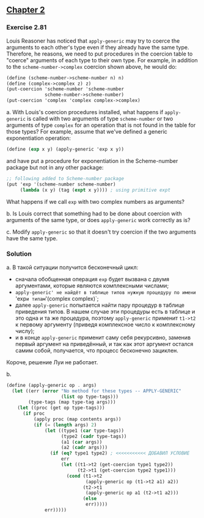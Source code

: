 ## [Chapter 2](../index.md#2-Building-Abstractions-with-Data)

### Exercise 2.81

Louis Reasoner has noticed that `apply-generic` may try to coerce the arguments to each other's type even if they already have the same type. Therefore, he reasons, we need to put procedures in the coercion table to "coerce" arguments of each type to their own type. For example, in addition to the `scheme-number->complex` coercion shown above, he would do:

```scheme
(define (scheme-number->scheme-number n) n)
(define (complex->complex z) z)
(put-coercion 'scheme-number 'scheme-number
              scheme-number->scheme-number)
(put-coercion 'complex 'complex complex->complex)
```

a. With Louis's coercion procedures installed, what happens if `apply-generic` is called with two arguments of type `scheme-number` or two arguments of type `complex` for an operation that is not found in the table for those types? For example, assume that we've defined a generic exponentiation operation:

```scheme
(define (exp x y) (apply-generic 'exp x y))
```

and have put a procedure for exponentiation in the Scheme-number package but not in any other package:

```scheme
;; following added to Scheme-number package
(put 'exp '(scheme-number scheme-number)
     (lambda (x y) (tag (expt x y)))) ; using primitive expt
```

What happens if we call `exp` with two complex numbers as arguments?

b. Is Louis correct that something had to be done about coercion with arguments of the same type, or does `apply-generic` work correctly as is?

c. Modify `apply-generic` so that it doesn't try coercion if the two arguments have the same type.

### Solution

a. В такой ситуации получится бесконечный цикл:
- сначала обобщенная операция `exp` будет вызвана с двумя аргументами, которые являются комплексными числами;
- `apply-generic' не найдёт в таблице типов нужную процедуру по имени `'exp` и типам `'(complex complex)`;
- далее `apply-generic` попытается найти пару процедур в таблице приведения типов. В нашем случае эти процедуры есть в таблице и это одна и та же процедура, поэтому `apply-generic` применит `t1->t2` к первому аргументу (приведя комплексное число к комплексному числу);
- и в конце `apply-generic` применит саму себя рекурсивно, заменив первый аргумент на приведённый, и так как этот аргумент остался самим собой, получается, что процесс бесконечно зациклен.

Короче, решение Луи не работает.

b. 

```scheme
(define (apply-generic op . args)
  (let ((err (error "No method for these types -- APPLY-GENERIC"
                    (list op type-tags)))
        (type-tags (map type-tag args)))
    (let ((proc (get op type-tags)))
      (if proc
          (apply proc (map contents args))
          (if (= (length args) 2)
              (let ((type1 (car type-tags))
                    (type2 (cadr type-tags))
                    (a1 (car args))
                    (a2 (cadr args)))
                (if (eq? type1 type2) ; <<<<<<<<<<< ДОБАВИЛ УСЛОВИЕ
                    err
                    (let ((t1->t2 (get-coercion type1 type2))
                          (t2->t1 (get-coercion type2 type1)))
                      (cond (t1->t2
                             (apply-generic op (t1->t2 a1) a2))
                            (t2->t1
                             (apply-generic op a1 (t2->t1 a2)))
                            (else
                             err)))))
              err)))))
```


